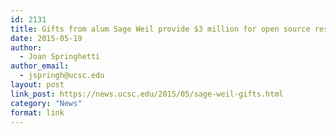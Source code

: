 ```yaml
---
id: 2131
title: Gifts from alum Sage Weil provide $3 million for open source research at UC Santa Cruz
date: 2015-05-19
author:
  - Joan Springhetti
author_email:
  - jspringh@ucsc.edu
layout: post
link_post: https://news.ucsc.edu/2015/05/sage-weil-gifts.html
category: "News"
format: link
---
```

